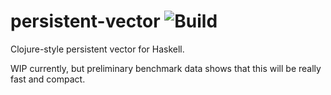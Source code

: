 persistent-vector  ![Build](https://travis-ci.org/AndrasKovacs/trie-vector.svg?branch=master)
=================

Clojure-style persistent vector for Haskell.

WIP currently, but preliminary benchmark data shows that this will be really fast and compact. 
